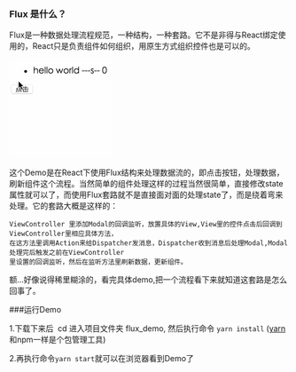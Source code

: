 ### Flux 是什么？
Flux是一种数据处理流程规范，一种结构，一种套路。它不是非得与React绑定使用的，React只是负责组件如何组织，用原生方式组织控件也是可以的。

![](https://github.com/AndyFightting/flux_demo/blob/master/sample.gif)

这个Demo是在React下使用Flux结构来处理数据流的，即点击按钮，处理数据，刷新组件这个流程。当然简单的组件处理这样的过程当然很简单，直接修改state属性就可以了，而使用Flux套路就不是直接面对面的处理state了，而是绕着弯来处理。它的套路大概是这样的：

```
ViewController 里添加Modal的回调监听，放置具体的View,View里的控件点击后回调到ViewController里相应具体方法，
在这方法里调用Action来给Dispatcher发消息，Dispatcher收到消息后处理Modal,Modal处理完后触发之前在ViewController
里设置的回调监听，然后在监听方法里刷新数据，更新组件。
```
额...好像说得稀里糊涂的，看完具体demo,把一个流程看下来就知道这套路是怎么回事了。

###运行Demo

1.下载下来后  cd 进入项目文件夹 flux_demo, 然后执行命令 `yarn install` ([yarn](https://yarnpkg.com/en/docs/install#mac)和npm一样是个包管理工具)

2.再执行命令`yarn start`就可以在浏览器看到Demo了
